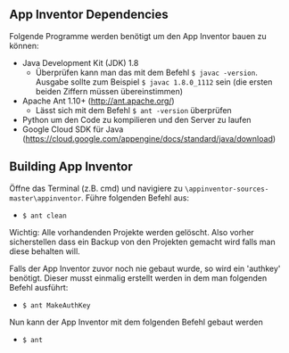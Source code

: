 

## App Inventor Dependencies

Folgende Programme werden benötigt um den App Inventor bauen zu können:

- Java Development Kit (JDK) 1.8
  - Überprüfen kann man das mit dem Befehl `$ javac -version`. Ausgabe sollte zum Beispiel `$ javac 1.8.0_1112` sein (die ersten beiden Ziffern müssen übereinstimmen)
- Apache Ant 1.10+ (http://ant.apache.org/)
  - Lässt sich mit dem Befehl `$ ant -version` überprüfen
- Python um den Code zu kompilieren und den Server zu laufen
- Google Cloud SDK für Java (https://cloud.google.com/appengine/docs/standard/java/download)



## Building App Inventor

Öffne das Terminal (z.B. cmd) und navigiere zu `\appinventor-sources-master\appinventor`. Führe folgenden Befehl aus:

-  `$ ant clean`

Wichtig: Alle vorhandenden Projekte werden gelöscht. Also vorher sicherstellen dass ein Backup von den Projekten gemacht wird falls man diese behalten will.



Falls der App Inventor zuvor noch nie gebaut wurde, so wird ein 'authkey' benötigt. Dieser musst einmalig erstellt werden in dem man folgenden Befehl ausführt:

- `$ ant MakeAuthKey`

Nun kann der App Inventor mit dem folgenden Befehl gebaut werden

- `$ ant`



